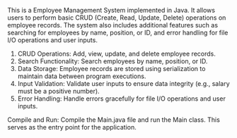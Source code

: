 This is a Employee Management System implemented in Java. It allows users to perform basic CRUD (Create, Read, Update, Delete) operations on employee records. The system also includes additional features such as searching for employees by name, position, or ID, and error handling for file I/O operations and user inputs.

1. CRUD Operations: Add, view, update, and delete employee records.
2. Search Functionality: Search employees by name, position, or ID.
3. Data Storage: Employee records are stored using serialization to maintain data between program executions.
4. Input Validation: Validate user inputs to ensure data integrity (e.g., salary must be a positive number).
5. Error Handling: Handle errors gracefully for file I/O operations and user inputs.

Compile and Run: Compile the Main.java file and run the Main class. This serves as the entry point for the application.
